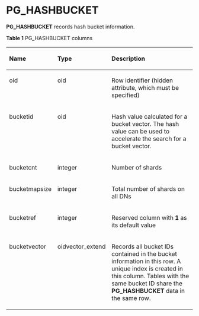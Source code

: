 # PG\_HASHBUCKET<a name="EN-US_TOPIC_0000001151568200"></a>

**PG\_HASHBUCKET**  records hash bucket information.

**Table  1**  PG\_HASHBUCKET columns

<a name="en-us_topic_0283137672_en-us_topic_0237122293_en-us_topic_0059777688_t553335b97ca24b16be6f2a8fad19d59a"></a>
<table><thead align="left"><tr id="en-us_topic_0283137672_en-us_topic_0237122293_en-us_topic_0059777688_r77b1feeaf06f47c39276851270d7af5d"><th class="cellrowborder" valign="top" width="16.64%" id="mcps1.2.4.1.1"><p id="en-us_topic_0283137672_en-us_topic_0237122293_en-us_topic_0059777688_a52f340d7cc2141db93937ece7a2eb472"><a name="en-us_topic_0283137672_en-us_topic_0237122293_en-us_topic_0059777688_a52f340d7cc2141db93937ece7a2eb472"></a><a name="en-us_topic_0283137672_en-us_topic_0237122293_en-us_topic_0059777688_a52f340d7cc2141db93937ece7a2eb472"></a>Name</p>
</th>
<th class="cellrowborder" valign="top" width="17.04%" id="mcps1.2.4.1.2"><p id="en-us_topic_0283137672_en-us_topic_0237122293_en-us_topic_0059777688_ab9c8ba4e413e451c80f893467f0a3e4a"><a name="en-us_topic_0283137672_en-us_topic_0237122293_en-us_topic_0059777688_ab9c8ba4e413e451c80f893467f0a3e4a"></a><a name="en-us_topic_0283137672_en-us_topic_0237122293_en-us_topic_0059777688_ab9c8ba4e413e451c80f893467f0a3e4a"></a>Type</p>
</th>
<th class="cellrowborder" valign="top" width="66.32000000000001%" id="mcps1.2.4.1.3"><p id="en-us_topic_0283137672_en-us_topic_0237122293_en-us_topic_0059777688_a120f6b19c1784330a7ccd62dcc61e4a5"><a name="en-us_topic_0283137672_en-us_topic_0237122293_en-us_topic_0059777688_a120f6b19c1784330a7ccd62dcc61e4a5"></a><a name="en-us_topic_0283137672_en-us_topic_0237122293_en-us_topic_0059777688_a120f6b19c1784330a7ccd62dcc61e4a5"></a>Description</p>
</th>
</tr>
</thead>
<tbody><tr id="en-us_topic_0283137672_en-us_topic_0237122293_en-us_topic_0059777688_rda19630333f04264a89ae62d66ca4941"><td class="cellrowborder" valign="top" width="16.64%" headers="mcps1.2.4.1.1 "><p id="en-us_topic_0283137672_en-us_topic_0237122293_en-us_topic_0059777688_a5383bc791c4a4fbc88c372df64f2e0bc"><a name="en-us_topic_0283137672_en-us_topic_0237122293_en-us_topic_0059777688_a5383bc791c4a4fbc88c372df64f2e0bc"></a><a name="en-us_topic_0283137672_en-us_topic_0237122293_en-us_topic_0059777688_a5383bc791c4a4fbc88c372df64f2e0bc"></a>oid</p>
</td>
<td class="cellrowborder" valign="top" width="17.04%" headers="mcps1.2.4.1.2 "><p id="en-us_topic_0283137672_en-us_topic_0237122293_en-us_topic_0059777688_ae85c6d394a324e95ad384d13b6258e28"><a name="en-us_topic_0283137672_en-us_topic_0237122293_en-us_topic_0059777688_ae85c6d394a324e95ad384d13b6258e28"></a><a name="en-us_topic_0283137672_en-us_topic_0237122293_en-us_topic_0059777688_ae85c6d394a324e95ad384d13b6258e28"></a>oid</p>
</td>
<td class="cellrowborder" valign="top" width="66.32000000000001%" headers="mcps1.2.4.1.3 "><p id="en-us_topic_0283137672_en-us_topic_0237122293_en-us_topic_0059777688_abdd4dc14fdfb4464849e008632648e3a"><a name="en-us_topic_0283137672_en-us_topic_0237122293_en-us_topic_0059777688_abdd4dc14fdfb4464849e008632648e3a"></a><a name="en-us_topic_0283137672_en-us_topic_0237122293_en-us_topic_0059777688_abdd4dc14fdfb4464849e008632648e3a"></a>Row identifier (hidden attribute, which must be specified)</p>
</td>
</tr>
<tr id="en-us_topic_0283137672_en-us_topic_0237122293_en-us_topic_0059777688_r76daafb9724149938d1681b7ad19a4ef"><td class="cellrowborder" valign="top" width="16.64%" headers="mcps1.2.4.1.1 "><p id="p191591415"><a name="p191591415"></a><a name="p191591415"></a>bucketid</p>
</td>
<td class="cellrowborder" valign="top" width="17.04%" headers="mcps1.2.4.1.2 "><p id="en-us_topic_0283137672_en-us_topic_0237122293_en-us_topic_0059777688_a8d7bf386b14f464c9b7a9f6735ba5003"><a name="en-us_topic_0283137672_en-us_topic_0237122293_en-us_topic_0059777688_a8d7bf386b14f464c9b7a9f6735ba5003"></a><a name="en-us_topic_0283137672_en-us_topic_0237122293_en-us_topic_0059777688_a8d7bf386b14f464c9b7a9f6735ba5003"></a>oid</p>
</td>
<td class="cellrowborder" valign="top" width="66.32000000000001%" headers="mcps1.2.4.1.3 "><p id="p16936349212"><a name="p16936349212"></a><a name="p16936349212"></a>Hash value calculated for a bucket vector. The hash value can be used to accelerate the search for a bucket vector.</p>
</td>
</tr>
<tr id="en-us_topic_0283137672_en-us_topic_0237122293_en-us_topic_0059777688_r2dfe0cbf429a4350a2fe62e9bab624a4"><td class="cellrowborder" valign="top" width="16.64%" headers="mcps1.2.4.1.1 "><p id="p48185910115"><a name="p48185910115"></a><a name="p48185910115"></a>bucketcnt</p>
</td>
<td class="cellrowborder" valign="top" width="17.04%" headers="mcps1.2.4.1.2 "><p id="en-us_topic_0283137672_en-us_topic_0237122293_en-us_topic_0059777688_a1f04d6c82aa64d05b44d205b6c14b959"><a name="en-us_topic_0283137672_en-us_topic_0237122293_en-us_topic_0059777688_a1f04d6c82aa64d05b44d205b6c14b959"></a><a name="en-us_topic_0283137672_en-us_topic_0237122293_en-us_topic_0059777688_a1f04d6c82aa64d05b44d205b6c14b959"></a>integer</p>
</td>
<td class="cellrowborder" valign="top" width="66.32000000000001%" headers="mcps1.2.4.1.3 "><p id="p1793513491113"><a name="p1793513491113"></a><a name="p1793513491113"></a>Number of shards</p>
</td>
</tr>
<tr id="en-us_topic_0283137672_en-us_topic_0237122293_en-us_topic_0059777688_r34e3244c232740d09d19a1de04094568"><td class="cellrowborder" valign="top" width="16.64%" headers="mcps1.2.4.1.1 "><p id="p158155913112"><a name="p158155913112"></a><a name="p158155913112"></a>bucketmapsize</p>
</td>
<td class="cellrowborder" valign="top" width="17.04%" headers="mcps1.2.4.1.2 "><p id="en-us_topic_0283137672_en-us_topic_0237122293_en-us_topic_0059777688_a6821b1e839444d568f721ba2d8f8458e"><a name="en-us_topic_0283137672_en-us_topic_0237122293_en-us_topic_0059777688_a6821b1e839444d568f721ba2d8f8458e"></a><a name="en-us_topic_0283137672_en-us_topic_0237122293_en-us_topic_0059777688_a6821b1e839444d568f721ba2d8f8458e"></a>integer</p>
</td>
<td class="cellrowborder" valign="top" width="66.32000000000001%" headers="mcps1.2.4.1.3 "><p id="p49359491715"><a name="p49359491715"></a><a name="p49359491715"></a>Total number of shards on all DNs</p>
</td>
</tr>
<tr id="en-us_topic_0283137672_en-us_topic_0237122293_en-us_topic_0059777688_r409491d9b4c9440986aa3f5cc95777ea"><td class="cellrowborder" valign="top" width="16.64%" headers="mcps1.2.4.1.1 "><p id="p2715914114"><a name="p2715914114"></a><a name="p2715914114"></a>bucketref</p>
</td>
<td class="cellrowborder" valign="top" width="17.04%" headers="mcps1.2.4.1.2 "><p id="en-us_topic_0283137672_en-us_topic_0237122293_en-us_topic_0059777688_a9983fb6a42324fb1a342702813c73974"><a name="en-us_topic_0283137672_en-us_topic_0237122293_en-us_topic_0059777688_a9983fb6a42324fb1a342702813c73974"></a><a name="en-us_topic_0283137672_en-us_topic_0237122293_en-us_topic_0059777688_a9983fb6a42324fb1a342702813c73974"></a>integer</p>
</td>
<td class="cellrowborder" valign="top" width="66.32000000000001%" headers="mcps1.2.4.1.3 "><p id="p99338491713"><a name="p99338491713"></a><a name="p99338491713"></a>Reserved column with <strong id="b8806161932816"><a name="b8806161932816"></a><a name="b8806161932816"></a>1</strong> as its default value</p>
</td>
</tr>
<tr id="en-us_topic_0283137672_en-us_topic_0237122293_en-us_topic_0059777688_r27223efa87c247cab272f0e9afeb9e1b"><td class="cellrowborder" valign="top" width="16.64%" headers="mcps1.2.4.1.1 "><p id="p19876581613"><a name="p19876581613"></a><a name="p19876581613"></a>bucketvector</p>
</td>
<td class="cellrowborder" valign="top" width="17.04%" headers="mcps1.2.4.1.2 "><p id="en-us_topic_0283137672_en-us_topic_0237122293_en-us_topic_0059777688_a3daad8e698f14ed8ac5579864a14a390"><a name="en-us_topic_0283137672_en-us_topic_0237122293_en-us_topic_0059777688_a3daad8e698f14ed8ac5579864a14a390"></a><a name="en-us_topic_0283137672_en-us_topic_0237122293_en-us_topic_0059777688_a3daad8e698f14ed8ac5579864a14a390"></a>oidvector_extend</p>
</td>
<td class="cellrowborder" valign="top" width="66.32000000000001%" headers="mcps1.2.4.1.3 "><p id="p79311493116"><a name="p79311493116"></a><a name="p79311493116"></a>Records all bucket IDs contained in the bucket information in this row. A unique index is created in this column. Tables with the same bucket ID share the <strong id="b20318102713284"><a name="b20318102713284"></a><a name="b20318102713284"></a>PG_HASHBUCKET</strong> data in the same row.</p>
</td>
</tr>
</tbody>
</table>

